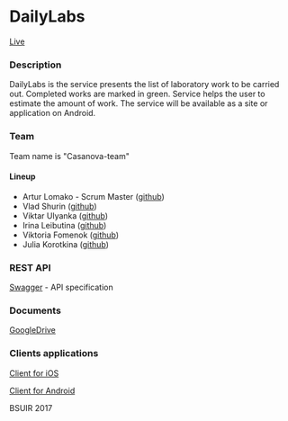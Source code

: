 # DailyLabs
[Live](http://dailylabs.herokuapp.com/)
### Description
DailyLabs is the service presents the list of laboratory work to be carried out. Completed works are marked in green. Service helps the user to estimate the amount of work. 
The service will be available as a site or application on Android.
### Team
Team name is "Casanova-team"
#### Lineup
* Artur Lomako - Scrum Master ([github](https://github.com/artifaqiq)) 
* Vlad Shurin ([github](https://github.com/VladShurin)) 
* Viktar Ulyanka  ([github](https://github.com/Aseedr)) 
* Irina Leibutina ([github](https://github.com/IrinaLeibutina)) 
* Viktoria Fomenok ([github](https://github.com/viktoria-fomenok)) 
* Julia Korotkina ([github](https://github.com/julia-korotkina)) 

### REST API
[Swagger](https://app.swaggerhub.com/api/artifaqiq/DailyLabs/1.0.1) - API specification

### Documents
[GoogleDrive](https://drive.google.com/open?id=0B2nurjmyzhQjSmF3X3lyWW96cDQ)

### Clients applications
[Client for iOS](https://github.com/mrkulik/DailyLabs-ios)

[Client for Android](https://github.com/Aseedr/DailyLabs)

BSUIR 2017

